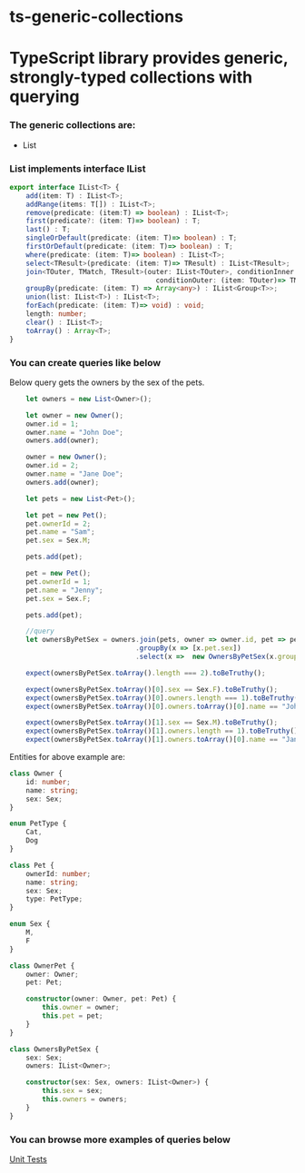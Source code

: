 # ts-generic-collections
# TypeScript library provides generic, strongly-typed collections with querying

### The generic collections are:

*   List

### List implements interface IList<T>

```typescript
export interface IList<T> {
    add(item: T) : IList<T>;
    addRange(items: T[]) : IList<T>;
    remove(predicate: (item:T) => boolean) : IList<T>;
    first(predicate?: (item: T)=> boolean) : T;
    last() : T;
    singleOrDefault(predicate: (item: T)=> boolean) : T;    
    firstOrDefault(predicate: (item: T)=> boolean) : T;
    where(predicate: (item: T)=> boolean) : IList<T>;
    select<TResult>(predicate: (item: T)=> TResult) : IList<TResult>;
    join<TOuter, TMatch, TResult>(outer: IList<TOuter>, conditionInner: (item: T)=> TMatch, 
                                    conditionOuter: (item: TOuter)=> TMatch, select: (x: T, y:TOuter)=> TResult) : IList<TResult>;
    groupBy(predicate: (item: T) => Array<any>) : IList<Group<T>>;
    union(list: IList<T>) : IList<T>;
    forEach(predicate: (item: T)=> void) : void;
    length: number;
    clear() : IList<T>;
    toArray() : Array<T>;
}
```

### You can create queries like below

Below query gets the owners by the sex of the pets.

```typescript
    let owners = new List<Owner>();

    let owner = new Owner();
    owner.id = 1;
    owner.name = "John Doe";
    owners.add(owner);

    owner = new Owner();
    owner.id = 2;
    owner.name = "Jane Doe";
    owners.add(owner);    

    let pets = new List<Pet>();

    let pet = new Pet();
    pet.ownerId = 2;
    pet.name = "Sam";
    pet.sex = Sex.M;

    pets.add(pet);

    pet = new Pet();
    pet.ownerId = 1;
    pet.name = "Jenny";
    pet.sex = Sex.F;

    pets.add(pet);

    //query
    let ownersByPetSex = owners.join(pets, owner => owner.id, pet => pet.ownerId, (x, y) => new OwnerPet(x,y))
                               .groupBy(x => [x.pet.sex])
                               .select(x =>  new OwnersByPetSex(x.groups[0], x.list.select(x => x.owner)));

    expect(ownersByPetSex.toArray().length === 2).toBeTruthy();

    expect(ownersByPetSex.toArray()[0].sex == Sex.F).toBeTruthy();
    expect(ownersByPetSex.toArray()[0].owners.length === 1).toBeTruthy();
    expect(ownersByPetSex.toArray()[0].owners.toArray()[0].name == "John Doe").toBeTruthy();

    expect(ownersByPetSex.toArray()[1].sex == Sex.M).toBeTruthy();
    expect(ownersByPetSex.toArray()[1].owners.length == 1).toBeTruthy();
    expect(ownersByPetSex.toArray()[1].owners.toArray()[0].name == "Jane Doe").toBeTruthy();                               
```

Entities for above example are:

```typescript
class Owner {
    id: number;
    name: string;
    sex: Sex;
}

enum PetType {
    Cat,
    Dog
}

class Pet {
    ownerId: number;
    name: string;
    sex: Sex;
    type: PetType;
}

enum Sex {
    M,
    F
}

class OwnerPet {
    owner: Owner;
    pet: Pet;

    constructor(owner: Owner, pet: Pet) {
        this.owner = owner;
        this.pet = pet;
    }
}

class OwnersByPetSex {
    sex: Sex;
    owners: IList<Owner>;

    constructor(sex: Sex, owners: IList<Owner>) {
        this.sex = sex;
        this.owners = owners;
    }
}
```

### You can browse more examples of queries below

[Unit Tests](https://github.com/VeritasSoftware/ts-generic-collections/blob/master/projects/ts-generic-collections/src/lib/list.spec.ts)
